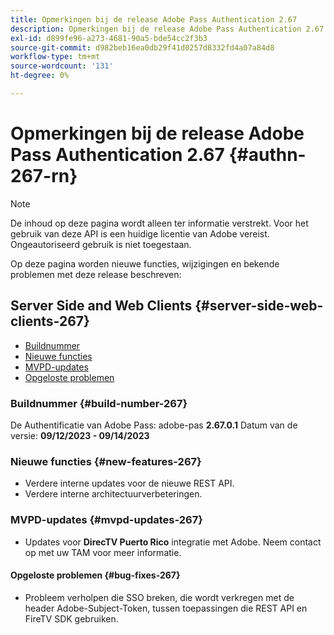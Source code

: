 ```yaml
---
title: Opmerkingen bij de release Adobe Pass Authentication 2.67
description: Opmerkingen bij de release Adobe Pass Authentication 2.67
exl-id: d899fe96-a273-4681-90a5-bde54cc2f3b3
source-git-commit: d982beb16ea0db29f41d0257d8332fd4a07a84d8
workflow-type: tm+mt
source-wordcount: '131'
ht-degree: 0%

---
```


# Opmerkingen bij de release Adobe Pass Authentication 2.67 {#authn-267-rn}

>[!NOTE]
>
>De inhoud op deze pagina wordt alleen ter informatie verstrekt. Voor het gebruik van deze API is een huidige licentie van Adobe vereist. Ongeautoriseerd gebruik is niet toegestaan.

Op deze pagina worden nieuwe functies, wijzigingen en bekende problemen met deze release beschreven:

## Server Side and Web Clients {#server-side-web-clients-267}

* [Buildnummer](#build-number-267)
* [Nieuwe functies](#new-features-267)
* [MVPD-updates](#mvpd-updates-267)
* [Opgeloste problemen](#bug-fixes-267)

### Buildnummer {#build-number-267}

De Authentificatie van Adobe Pass: adobe-pas **2.67.0.1**
Datum van de versie: **09/12/2023 - 09/14/2023**

### Nieuwe functies {#new-features-267}

* Verdere interne updates voor de nieuwe REST API.
* Verdere interne architectuurverbeteringen.

### MVPD-updates {#mvpd-updates-267}

* Updates voor **DirecTV Puerto Rico** integratie met Adobe. Neem contact op met uw TAM voor meer informatie.

#### Opgeloste problemen {#bug-fixes-267}

* Probleem verholpen die SSO breken, die wordt verkregen met de header Adobe-Subject-Token, tussen toepassingen die REST API en FireTV SDK gebruiken.
